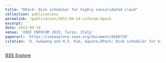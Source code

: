 ```yaml
---
title: "DPack: Disk scheduler for highly consolidated cloud"
collection: publications
permalink: /publication/2013-04-14-infocom-dpack
excerpt: ''
date: 2013-04-14
venue: 'IEEE INFOCOM 2013, Turin, Italy'
paperurl: 'https://ieeexplore.ieee.org/document/6566729'
citation: 'O. Sukwong and H.S. Kim, &quote;DPack: Disk scheduler for highly consolidated cloud,&quote; <i>2013 Proceedings IEEE INFOCOM</i>, Turin, 2013, pp. 30-34.'
---
```


[IEEE Explore](https://ieeexplore.ieee.org/document/6566729)

